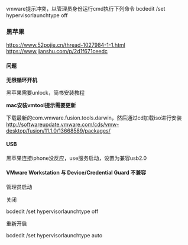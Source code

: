 vmware提示冲突，以管理员身份运行cmd执行下列命令
bcdedit /set hypervisorlaunchtype off

### 黑苹果
https://www.52pojie.cn/thread-1027984-1-1.html
https://www.jianshu.com/p/2d1f671ceedc



#### 问题

**无限循环开机**

黑苹果需要unlock，简书安装教程

**mac安装vmtool提示需要更新**

下载最新的com.vmware.fusion.tools.darwin，然后通过cd加载iso进行安装
http://softwareupdate.vmware.com/cds/vmw-desktop/fusion/11.1.0/13668589/packages/






#### USB

黑苹果连接iphone没反应，use服务启动，设置为兼容usb2.0





####  **VMware Workstation 与 Device/Credential Guard 不兼容**



管理员启动



关闭

bcdedit /set hypervisorlaunchtype off



重新开启

bcdedit /set hypervisorlaunchtype auto